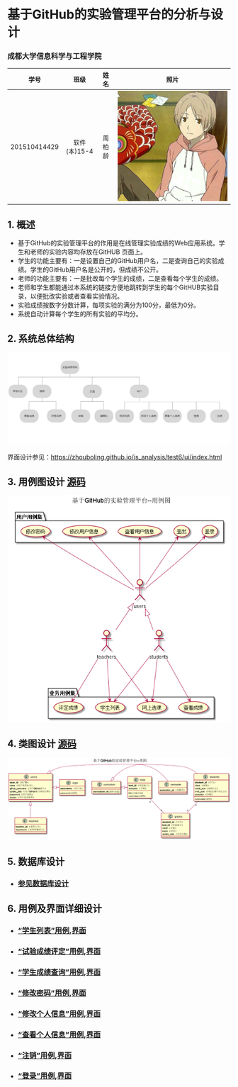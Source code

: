 ﻿<!-- markdownlint-disable MD033-->
<!-- 禁止MD033类型的警告 https://www.npmjs.com/package/markdownlint -->

# 基于GitHub的实验管理平台的分析与设计

### 成都大学信息科学与工程学院

|学号|班级|姓名|照片|
|:-------:|:-------------: | :----------:|:---:|
|201510414429|软件(本)15-4|周柏龄|![flow1](./a.jpg)|

## 1. 概述
- 基于GitHub的实验管理平台的作用是在线管理实验成绩的Web应用系统。学生和老师的实验内容均存放在GitHUB
页面上。
- 学生的功能主要有：一是设置自己的GitHub用户名，二是查询自己的实验成绩。学生的GitHub用户名是公开的，但成绩不公开。
- 老师的功能主要有：一是批改每个学生的成绩，二是查看每个学生的成绩。
- 老师和学生都能通过本系统的链接方便地跳转到学生的每个GitHUB实验目录，以便批改实验或者查看实验情况。
- 实验成绩按数字分数计算，每项实验的满分为100分，最低为0分。
- 系统自动计算每个学生的所有实验的平均分。
    
## 2. 系统总体结构
![](系统总结构图.jpg)

界面设计参见：https://zhouboling.github.io/is_analysis/test6/ui/index.html
    
## 3. 用例图设计 [源码](src/UseCase.puml)
![](useCase.png)

## 4. 类图设计 [源码](src/class.puml)
![](./class1.png)

## 5. 数据库设计
- ### [参见数据库设计](./数据库设计.md)

## 6. 用例及界面详细设计
- ### [“学生列表”用例](./用例/学生列表.md),[界面](https://zhouboling.github.io/is_analysis/test6/ui/index.html)
- ### [“试验成绩评定”用例](./用例/评定成绩.md),[界面](https://zhouboling.github.io/is_analysis/test6/ui/试验成绩评定.html)
- ### [“学生成绩查询”用例](./用例/查看成绩.md),[界面](https://zhouboling.github.io/is_analysis/test6/ui/学生成绩查询.html)
- ### [“修改密码”用例](./用例/修改密码.md),[界面](https://zhouboling.github.io/is_analysis/test6/ui/修改密码.html)
- ### [“修改个人信息”用例](./用例/修改用户信息.md),[界面](https://zhouboling.github.io/is_analysis/test6/ui/修改个人信息.html)
- ### [“查看个人信息”用例](./用例/查看用户信息.md),[界面](https://zhouboling.github.io/is_analysis/test6/ui/查看用户信息.html)
- ### [“注销”用例](./用例/登出.md),[界面](https://zhouboling.github.io/is_analysis/test6/ui/home.html)
- ### [“登录”用例](./用例/登录.md),[界面](https://zhouboling0github.io/is_analysis/test6/ui/home.html)
    